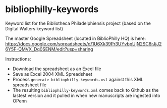 # bibliophilly-keywords
Keyword list for the Bibliotheca Philadelphiensis project (based on the Digital Walters keyword list) 

The master Google Spreadsheet (located in BiblioPhilly HQ) is here: https://docs.google.com/spreadsheets/d/1U6Xk39Pr3UYvbpUjN2SC6rJjJ26Y5F-QMVX_Dq0SENM/edit?usp=sharing

Instructions:
* Download the spreadsheet as an Excel file
* Save as Excel 2004 XML Spreadsheet
* Process `generate-bibliophilly-keywords.xsl` against this XML spreadsheet file
* The resulting `bibliophilly-keywords.xml` comes back to Github as the lastest version and it pulled in when new manuscripts are ingested into OPenn
